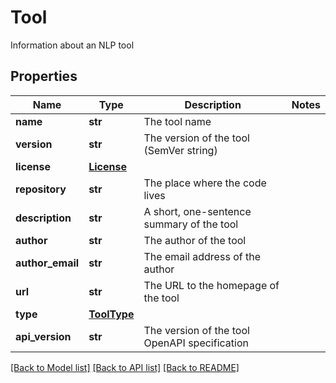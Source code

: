 # Tool

Information about an NLP tool
## Properties
Name | Type | Description | Notes
------------ | ------------- | ------------- | -------------
**name** | **str** | The tool name | 
**version** | **str** | The version of the tool (SemVer string) | 
**license** | [**License**](License.md) |  | 
**repository** | **str** | The place where the code lives | 
**description** | **str** | A short, one-sentence summary of the tool | 
**author** | **str** | The author of the tool | 
**author_email** | **str** | The email address of the author | 
**url** | **str** | The URL to the homepage of the tool | 
**type** | [**ToolType**](ToolType.md) |  | 
**api_version** | **str** | The version of the tool OpenAPI specification | 

[[Back to Model list]](../README.md#documentation-for-models) [[Back to API list]](../README.md#documentation-for-api-endpoints) [[Back to README]](../README.md)



